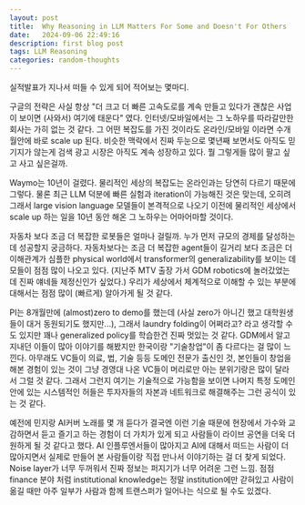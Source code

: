 ```yaml
---
layout: post
title:  Why Reasoning in LLM Matters For Some and Doesn't For Others
date:   2024-09-06 22:49:16
description: first blog post
tags: LLM Reasoning
categories: random-thoughts
---
```


실적발표가 지나서 떠들 수 있게 되어 적어보는 몇마디.

구글의 전략은 사실 항상 "더 크고 더 빠른 고속도로를 계속 만들고 있다가 괜찮은 사업이 보이면 (사와서) 여기에 태운다" 였다. 인터넷/모바일에서는 그 노하우를 따라갈만한 회사는 가히 없는 것 같다. 그 어떤 복잡도를 가진 것이라도 온라인/모바일 이라면 수개월안에 바로 scale up 된다. 비슷한 맥락에서 진짜 두눈으로 몇년째 보면서도 아직도 믿기지가 않는게 검색 광고 시장은 아직도 계속 성장하고 있다. 뭘 그렇게들 많이 팔고 싶고 사고 싶은걸까.

Waymo는 10년이 걸렸다. 물리적인 세상의 복잡도는 온라인과는 당연히 다르기 때문에 그렇다. 물론 최근 LLM 덕분에 빠른 실험과 iteration이 가능해진 것은 맞는데, 오히려 그래서 large vision language 모델들이 본격적으로 나오기 이전에 물리적인 세상에서 scale up 하는 일을 10년 동안 해온 그 노하우는 어마어마할 것이다.

자동차 보다 조금 더 복잡한 로봇들은 얼마나 걸릴까. 누가 먼저 규모의 경제를 달성하는데 성공할지 궁금하다. 자동차보다는 조금 더 복잡한 agent들이 길거리 보다 조금은 더 이해관계가 심플한 physical world에서 transformer의 generalizability를 보이는 데모들이 점점 많이 나오고 있다. (지난주 MTV 출장 가서 GDM robotics에 놀러갔었는데 진짜 얘네들 제정신인가 싶었다.) 우리가 세상에서 체계적으로 이해할 수 있는 부분에 대해서는 점점 많이 (빠르게) 알아가게 될 것 같다.

PI는 8개월만에 (almost)zero to demo를 했는데 (사실 zero가 아니긴 했고 대학원생들이 대거 동원되기도 했지만...), 그래서 laundry folding이 어쩌라고? 라고 생각할 수도 있지만 꽤나 generalized policy를 학습한건 진짜 멋있는 것 같다. GDM에서 알고 지내던 이들이 많아 이야기를 해봤지만 한국이랑 "기술창업"이 좀 다르다는 걸 많이 느낀다. 아무래도 VC들이 의료, 법, 기술 등등 도메인 전문가 출신인 것, 본인들이 창업을 해본 경험이 있는 것이 그냥 경영대 나온 VC들이 머리로만 아는 분위기랑은 많이 달라서 그럴 것 같다. 그래서 그런지 여기는 기술적으로 가능함을 보이면 나머지 특정 도메인안에 있는 시스템적인 허들은 투자자들의 자본과 네트워크로 해결해주는 그런 공식이 있는 것 같다.

예전에 민지랑 AI커버 노래를 몇 개 듣다가 결국엔 이런 기술 때문에 현장에서 가수와 교감하면서 듣고 즐기고 하는 경험이 더 가치가 있게 되고 사람들이 라이브 공연을 더욱 더 원하게 될 것 같다고 했다. AI 인플루엔서들이 많아지고 AI에 대해서 떠드는 사람이 더 많아지면서 실제로 만들어 본 사람들이랑 직접 만나서 이야기하는 걸 더 찾게 되었다. Noise layer가 너무 두꺼워서 진짜 정보는 퍼지기가 너무 어려운 그런 느낌. 점점 finance 분야 처럼 institutional knowledge는 정말 institution에만 갇혀있고 사람이 옮길 때만 아주 일부가 사람과 함께 트랜스퍼가 일어나는 식으로 될 수도 있겠다.